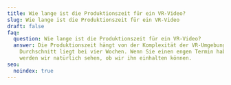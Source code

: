 ```yaml
---
title: Wie lange ist die Produktionszeit für ein VR-Video?
slug: Wie lange ist die Produktionszeit für ein VR-Video
draft: false
faq:
  question: Wie lange ist die Produktionszeit für ein VR-Video?
  answer: Die Produktionszeit hängt von der Komplexität der VR-Umgebung ab. Der
    Durchschnitt liegt bei vier Wochen. Wenn Sie einen engen Termin haben,
    werden wir natürlich sehen, ob wir ihn einhalten können.
seo:
  noindex: true
---
```

